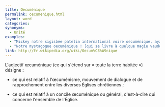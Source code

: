 ```yaml
---
title: Oecuménique
permalink: oecumenique.html
layout: word
categories:
synonyms:
  - Unité
examples:
  - "Mickey notre sigisbée patelin international voire oecuménique, ayant bien joué avec les stomoxes, mélophages et autres hippobosques, considère qu'après une telle gloire il préfère se retirer sous les vivats et satisfecits d'une foule en liesse. (cf. Histoires)"
  - "Notre mystagogue oecuménique ! [qui se livre à quelque magie vaudoue ]"
link: http://fr.wikipedia.org/wiki/Oecum%C3%A9nique
---
```


L'adjectif œcuménique (ce qui s'étend sur « toute la terre habitée ») désigne :

* ce qui est relatif à l'œcuménisme, mouvement de dialogue et de rapprochement entre les diverses Églises chrétiennes ;

* ce qui est relatif à un concile œcuménique ou général, c'est-à-dire qui concerne l'ensemble de l'Église.

